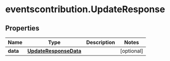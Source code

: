 # eventscontribution.UpdateResponse

## Properties

Name | Type | Description | Notes
------------ | ------------- | ------------- | -------------
**data** | [**UpdateResponseData**](UpdateResponseData.md) |  | [optional] 


